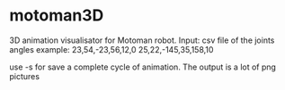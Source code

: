 motoman3D
=========

3D animation visualisator for Motoman robot.
Input: csv file of the joints angles
example:
23,54,-23,56,12,0
25,22,-145,35,158,10

use -s for save a complete cycle of animation. The output is a lot
of png pictures
